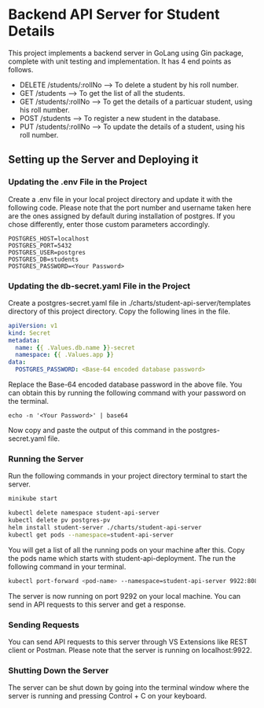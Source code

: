 # Backend API Server for Student Details

This project implements a backend server in GoLang using Gin package, complete with unit testing and implementation. It has 4 end points as follows.

* DELETE   /students/:rollNo   --> To delete a student by his roll number.
* GET      /students           --> To get the list of all the students.
* GET      /students/:rollNo   --> To get the details of a particuar student, using his roll number.
* POST     /students           --> To register a new student in the database.
* PUT      /students/:rollNo   --> To update the details of a student, using his roll number.

## Setting up the Server and Deploying it 

### Updating the .env File in the Project

Create a .env file in your local project directory and update it with the following code. Please note that the port number and username taken here are the ones assigned by default during installation of postgres. If you chose differently, enter those custom parameters accordingly.

```env
POSTGRES_HOST=localhost
POSTGRES_PORT=5432
POSTGRES_USER=postgres
POSTGRES_DB=students
POSTGRES_PASSWORD=<Your Password>
```

### Updating the db-secret.yaml File in the Project

Create a postgres-secret.yaml file in ./charts/student-api-server/templates directory of this project directory. Copy the following lines in the file. 

```yaml
apiVersion: v1
kind: Secret
metadata:
  name: {{ .Values.db.name }}-secret
  namespace: {{ .Values.app }}
data:
  POSTGRES_PASSWORD: <Base-64 encoded database password>
```

Replace the Base-64 encoded database password in the above file. You can obtain this by running the following command with your password on the terminal.

```terminal
echo -n '<Your Password>' | base64
```

Now copy and paste the output of this command in the postgres-secret.yaml file.

### Running the Server

Run the following commands in your project directory terminal to start the server.

```bash
minikube start

kubectl delete namespace student-api-server
kubectl delete pv postgres-pv
helm install student-server ./charts/student-api-server 
kubectl get pods --namespace=student-api-server
```
You will get a list of all the running pods on your machine after this. Copy the pods name which starts with student-api-deployment. The run the following command in your terminal.

```bash
kubectl port-forward <pod-name> --namespace=student-api-server 9922:8080
```
The server is now running on port 9292 on your local machine. You can send in API requests to this server and get a response. 

<!-- ### Unit Testing for the server

This server can further be tested by running the following commands in your project directory terminal.

```terminal
cd ./student_core
go test
``` -->

### Sending Requests

You can send API requests to this server through VS Extensions like REST client or Postman. Please note that the server is running on localhost:9922.

### Shutting Down the Server

The server can be shut down by going into the terminal window where the server is running and pressing Control + C on your keyboard.
